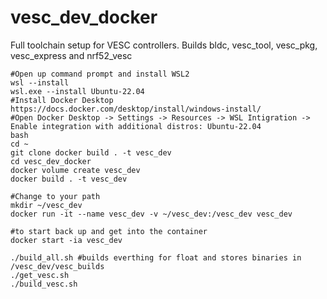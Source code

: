 # vesc_dev_docker
Full toolchain setup for VESC controllers. Builds bldc, vesc_tool, vesc_pkg, vesc_express and nrf52_vesc

```
#Open up command prompt and install WSL2
wsl --install
wsl.exe --install Ubuntu-22.04
#Install Docker Desktop
https://docs.docker.com/desktop/install/windows-install/
#Open Docker Desktop -> Settings -> Resources -> WSL Intigration -> Enable integration with additional distros: Ubuntu-22.04
bash
cd ~
git clone docker build . -t vesc_dev   
cd vesc_dev_docker
docker volume create vesc_dev
docker build . -t vesc_dev   

#Change to your path
mkdir ~/vesc_dev
docker run -it --name vesc_dev -v ~/vesc_dev:/vesc_dev vesc_dev

#to start back up and get into the container
docker start -ia vesc_dev

./build_all.sh #builds everthing for float and stores binaries in /vesc_dev/vesc_builds
./get_vesc.sh
./build_vesc.sh
```
